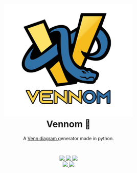 <h1 align="center">
    <a href="https://github.com/JuniorWriter/Vennom" target="_blank">
        <img src="assets/vennom_imgtipo.png" alt="Vennom Logo" width="80%"/>
    </a>
    <br> Vennom 🐍 <br>
</h1>

<!-- <hr> -->
<p align="center">
A <a href="https://en.wikipedia.org/wiki/Venn_diagram" target="_blank"> Venn diagram </a> generator made in python.
</p>
<br>

<p align="center">
    <a href="https://github.com/JuniorWriter/Vennom/pulls/"
    title="Pull request"> <img src="https://img.shields.io/github/issues-pr/JuniorWriter/Vennom?style=solid">
    </a>
    <a href="https://github.com/JuniorWriter/Vennom/issues/"
    title="Issues"> <img src="https://img.shields.io/github/issues/JuniorWriter/Vennom?style=solid">
    </a>
    <a href="https://github.com/JuniorWriter/Vennom/commits/"
    title="Last Commit"> <img src="https://img.shields.io/github/last-commit/JuniorWriter/Vennom?style=solid">
    </a>
    <br>
    <a href="https://github.com/JuniorWriter/Vennom/blob/main/LICENSE"
    title="License"> <img src="https://img.shields.io/github/license/JuniorWriter/Vennom?style=solid">
    </a>
    <a href="https://github.com/JuniorWriter/Vennom/blob/main/LICENSE"
    title="Release"> <img src="https://img.shields.io/github/release-date/JuniorWriter/Vennom?style=solid">
    </a>
</p>